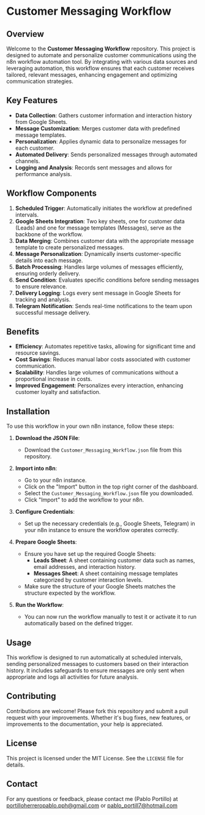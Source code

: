 # Customer Messaging Workflow

## Overview

Welcome to the **Customer Messaging Workflow** repository. This project is designed to automate and personalize customer communications using the n8n workflow automation tool. 
By integrating with various data sources and leveraging automation, this workflow ensures that each customer receives tailored, relevant messages, enhancing engagement and optimizing communication strategies.

## Key Features

- **Data Collection**: Gathers customer information and interaction history from Google Sheets.
- **Message Customization**: Merges customer data with predefined message templates.
- **Personalization**: Applies dynamic data to personalize messages for each customer.
- **Automated Delivery**: Sends personalized messages through automated channels.
- **Logging and Analysis**: Records sent messages and allows for performance analysis.

## Workflow Components

1. **Scheduled Trigger**: Automatically initiates the workflow at predefined intervals.
2. **Google Sheets Integration**: Two key sheets, one for customer data (Leads) and one for message templates (Messages), serve as the backbone of the workflow.
3. **Data Merging**: Combines customer data with the appropriate message template to create personalized messages.
4. **Message Personalization**: Dynamically inserts customer-specific details into each message.
5. **Batch Processing**: Handles large volumes of messages efficiently, ensuring orderly delivery.
6. **Send Condition**: Evaluates specific conditions before sending messages to ensure relevance.
7. **Delivery Logging**: Logs every sent message in Google Sheets for tracking and analysis.
8. **Telegram Notification**: Sends real-time notifications to the team upon successful message delivery.

## Benefits

- **Efficiency**: Automates repetitive tasks, allowing for significant time and resource savings.
- **Cost Savings**: Reduces manual labor costs associated with customer communication.
- **Scalability**: Handles large volumes of communications without a proportional increase in costs.
- **Improved Engagement**: Personalizes every interaction, enhancing customer loyalty and satisfaction.

## Installation

To use this workflow in your own n8n instance, follow these steps:

1. **Download the JSON File**: 
   - Download the `Customer_Messaging_Workflow.json` file from this repository.

2. **Import into n8n**:
   - Go to your n8n instance.
   - Click on the "Import" button in the top right corner of the dashboard.
   - Select the `Customer_Messaging_Workflow.json` file you downloaded.
   - Click "Import" to add the workflow to your n8n.

3. **Configure Credentials**:
   - Set up the necessary credentials (e.g., Google Sheets, Telegram) in your n8n instance to ensure the workflow operates correctly.

4. **Prepare Google Sheets**:
   - Ensure you have set up the required Google Sheets:
     - **Leads Sheet**: A sheet containing customer data such as names, email addresses, and interaction history.
     - **Messages Sheet**: A sheet containing message templates categorized by customer interaction levels.
   - Make sure the structure of your Google Sheets matches the structure expected by the workflow.

5. **Run the Workflow**:
   - You can now run the workflow manually to test it or activate it to run automatically based on the defined trigger.

## Usage

This workflow is designed to run automatically at scheduled intervals, sending personalized messages to customers based on their interaction history. It includes safeguards to ensure messages are only sent when appropriate and logs all activities for future analysis.

## Contributing

Contributions are welcome! Please fork this repository and submit a pull request with your improvements. Whether it's bug fixes, new features, or improvements to the documentation, your help is appreciated.

## License

This project is licensed under the MIT License. See the `LICENSE` file for details.

## Contact

For any questions or feedback, please contact me (Pablo Portillo) at portilloherreropablo.pph@gmail.com or pablo_portill7@hotmail.com

